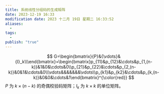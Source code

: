 ```yaml
---
title: 系统线性分组码的生成矩阵
date: 2023-12-19 16:33
modification date: 2023 十二月 19日 星期二 16:33:52
aliases:
  - 
tags:
  - 
publish: "true"
---
```

$$
G=\begin{bmatrix}{P}&{\vdots}&{I}_k\\\end{bmatrix}=\begin{bmatrix}p_{11}&p_{12}&\cdots&p_{1,(n-k)}&1&0&\cdots&0\\p_{21}&p_{22}&\cdots&p_{2,(n-k)}&0&1&\cdots&0\\\vdots&&&&&&&\vdots\\p_{k1}&p_{k2}&\cdots&p_{k,(n-k)}&0&0&\cdots&1\end{bmatrix}^{\color{red}}
$$
$P$ 为 $k \times (n-k)$ 的奇偶校验码矩阵；$I_{k}$ 为 $k \times k$ 的单位矩阵。